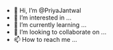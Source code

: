 - 👋 Hi, I’m @PriyaJantwal
- 👀 I’m interested in ...
- 🌱 I’m currently learning ...
- 💞️ I’m looking to collaborate on ...
- 📫 How to reach me ...

<!---
PriyaJantwal/PriyaJantwal is a ✨ special ✨ repository because its `README.md` (this file) appears on your GitHub profile.
You can click the Preview link to take a look at your changes.
--->

